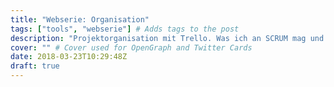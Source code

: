 ```yaml
---
title: "Webserie: Organisation"
tags: ["tools", "webserie"] # Adds tags to the post
description: "Projektorganisation mit Trello. Was ich an SCRUM mag und wieso ich ToDo-Listen für alles benutze."
cover: "" # Cover used for OpenGraph and Twitter Cards
date: 2018-03-23T10:29:48Z
draft: true
---
```


